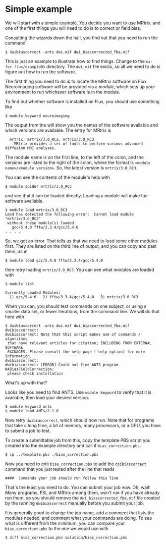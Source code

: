 # Simple example

We will start with a simple example.  You decide you want to use MRtrix,
and one of the first things you will need to do is to correct or field
bias.

Consulting the wizards down the hall, you find out that you need to run
the command

```
$ dwibiascorrect -ants dwi.mif dwi_biascorrected_fba.mif
```

This is just an example to illustrate how to find things.  Change to
the `ni-for-flux/example01` directory.  The `dwi.mif` file exists,
so all we need to do is figure out how to run the software.

The first thing you need to do is to locate the MRtrix software on
Flux.  Neuroimaging software will be provided via a _module_, which
sets up your environment to run whichever software is in the module.

To find out whether software is installed on Flux, you should use
something like

```
$ module keyword neuroimaging
```

The output from the will show you the names of the software available
and which versions are available.  The entry for MRtrix is

```
  mrtrix: mrtrix/3.0_RC2, mrtrix/3.0_RC3
    MRtrix provides a set of tools to perform various advanced diffusion MRI analyses.
```

The module name is on the first line, to the left of the colon, and the versions
are listed to the right of the colon, where the format is
`<module name>/<module version>`.  So, the latest version is `mrtrix/3.0_RC3`.

You can see the contents of the module's help with

```
$ module spider mrtrix/3.0_RC3
```

and see that it can be loaded directly.  Loading a module will make the software
available.

```
$ module load mrtrix/3.0_RC3
Lmod has detected the following error:  Cannot load module "mrtrix/3.0_RC3"
 without these module(s) loaded:
   gcc/5.4.0 fftw/3.3.4/gcc/5.4.0
. . . .
```

So, we got an error.  That tells us that we need to load some other modules
first.  They are listed on the third line of output, and you can copy and
past them, as in

```
$ module load gcc/5.4.0 fftw/3.3.4/gcc/5.4.0
```

then retry loading `mrtrix/3.0_RC3`.  You can see what modules are loaded
with

```
$ module list

Currently Loaded Modules:
  1) gcc/5.4.0   2) fftw/3.3.4/gcc/5.4.0   3) mrtrix/3.0_RC3
```

When you can, you should test commands on one subject, or using a smaller
data set, or fewer iterations, from the command line.  We will do that
here with

```
$ dwibiascorrect -ants dwi.mif dwi_biascorrected_fba.mif
dwibiascorrect: 
dwibiascorrect: Note that this script makes use of commands / algorithms
 that have relevant articles for citation; INCLUDING FROM EXTERNAL SOFTWARE
 PACKAGES. Please consult the help page (-help option) for more information.
dwibiascorrect: 
dwibiascorrect: [ERROR] Could not find ANTS program N4BiasFieldCorrection;
 please check installation
```

What's up with that?

Looks like you need to find ANTS.  Use `module keyword` to verify that it is
available, then load your desired version.

```
$ module keyword ants
$ module load ANTs/2.1.0
```

Now retry `dwibiascorrect`, which should now run.  Note that for programs
that take a long time, a lot of memory, many processors, or a GPU, you
have to submit a job to test.

To create a submittable job from this, copy the template PBS script
you created into the example directory and call it `bias_correction.pbs`.

```
$ cp ../template.pbs ./bias_correction.pbs
```

Now you need to edit `bias_correction.pbs` to add the `dsibiascorrect`
command that you just tested after the line that reads

```
####  Commands your job should run follow this line
```

That's the least you need to do.  You can submit your job now.  Oh,
wait!  Many programs, FSL and MRtrix among them, won't run if you
have already run them, so you should remove the `dwi_biascorrected_fba.mif`
file created by the running `dwibiascorrect` manually before you
submit your job.

It is generally good to change the job name, add a comment that lists
the modules needed, and comment what your commands are doing.  To see
what is different from the minimum, you can compare your `bias_correction.pbs`
to the one we would use with

```
$ diff bias_correction.pbs solution/bias_correction.pbs
```
